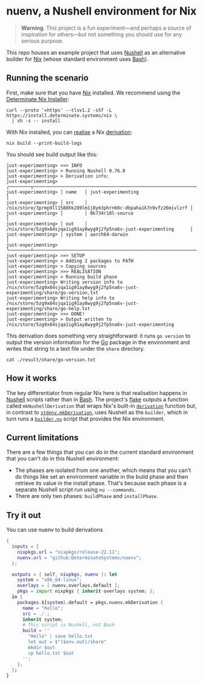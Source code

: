 # nuenv, a Nushell environment for Nix

> **Warning**: This project is a fun experiment&mdash;and perhaps a source of inspiration for
> others&mdash;but not something you should use for any serious purpose.

This repo houses an example project that uses [Nushell] as an alternative builder for [Nix] (whose standard environment uses [Bash]).

## Running the scenario

First, make sure that you have [Nix] installed. We recommend using the [Determinate Nix Installer][dni]:

```shell
curl --proto '=https' --tlsv1.2 -sSf -L https://install.determinate.systems/nix \
  | sh -s -- install
```

With Nix installed, you can [realise] a Nix [derivation]:

```shell
nix build --print-build-logs
```

You should see build output like this:

```shell
just-experimenting> >>> INFO
just-experimenting> > Running Nushell 0.76.0
just-experimenting> > Derivation info:
just-experimenting> ╭────────┬─────────────────────────────────────────────────────────────────────╮
just-experimenting> │ name   │ just-experimenting                                                  │
just-experimenting> │ src    │ /nix/store/3prmp9ll1588hk289lm1j8ym3phrn60c-dbpaha1k7n9vfz26mivlzrf │
just-experimenting> │        │ 8k734r18l-source                                                    │
just-experimenting> │ out    │ /nix/store/5zg9x84sjqa1ig91ay8wyg9j2fp5na6v-just-experimenting      │
just-experimenting> │ system │ aarch64-darwin                                                      │
just-experimenting> ╰────────┴─────────────────────────────────────────────────────────────────────╯
just-experimenting> >>> SETUP
just-experimenting> > Adding 2 packages to PATH
just-experimenting> > Copying sources
just-experimenting> >>> REALISATION
just-experimenting> > Running build phase
just-experimenting> Writing version info to /nix/store/5zg9x84sjqa1ig91ay8wyg9j2fp5na6v-just-experimenting/share/go-version.txt
just-experimenting> Writing help info to /nix/store/5zg9x84sjqa1ig91ay8wyg9j2fp5na6v-just-experimenting/share/go-help.txt
just-experimenting> >>> DONE!
just-experimenting> > Output written to /nix/store/5zg9x84sjqa1ig91ay8wyg9j2fp5na6v-just-experimenting
```

This derivation does something very straightforward: it runs `go version` to output the version information for the [Go] package in the environment and writes that string to a text file under the `share` directory.

```shell
cat ./result/share/go-version.txt
```

## How it works

The key differentiator from regular Nix here is that realisation happens in [Nushell] scripts rather than in [Bash]. The project's [flake] outputs a function called `mkNushellDerivation` that wraps Nix's built-in [`derivation`][derivation] function but, in contrast to [`stdenv.mkDerivation`][stdenv], uses Nushell as the `builder`, which in turn runs a [`builder.nu`](./builder.nu) script that provides the Nix environment.

## Current limitations

There are a few things that you can do in the current standard environment that you can't do in this Nushell environment:

* The phases are isolated from one another, which means that you can't do things like set an environment variable in the build phase and then retrieve its value in the install phase. That's because each phase is a separate Nushell script run using `nu --commands`.
* There are only two phases: `buildPhase` and `installPhase`.

## Try it out

You can use nuenv to build derivations


```nix
{
  inputs = {
    nixpkgs.url = "nixpkgs/release-22.11";
    nuenv.url = "github:DeterminateSystems/nuenv";
  };

  outputs = { self, nixpkgs, nuenv }: let
    system = "x86_64-linux";
    overlays = [ nuenv.overlays.default ];
    pkgs = import nixpkgs { inherit overlays system; };
  in {
    packages.${system}.default = pkgs.nuenv.mkDerivation {
      name = "hello";
      src = ./.;
      inherit system;
      # This script is Nushell, not Bash
      build = ''
        "Hello" | save hello.txt
        let out = $"($env.out)/share"
        mkdir $out
        cp hello.txt $out
      '';
    };
  };
}
```

[bash]: https://gnu.org/software/bash
[derivation]: https://zero-to-nix.com/concepts/derivations
[flake]: https://zero-to-nix.com/concepts/flakes
[dni]: https://github.com/DeterminateSystems/nix-installer
[go]: https://golang.org
[nix]: https://nixos.org
[nushell]: https://nushell.sh
[realise]: https://zero-to-nix.com/concepts/realisation
[stdenv]: https://ryantm.github.io/nixpkgs/stdenv/stdenv
